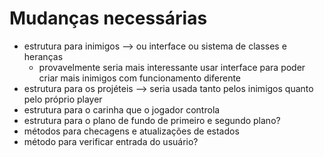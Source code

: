 # Mudanças necessárias
- estrutura para inimigos --> ou interface ou sistema de classes e heranças
	- provavelmente seria mais interessante usar interface para poder criar mais inimigos com funcionamento diferente
- estrutura para os projéteis --> seria usada tanto pelos inimigos quanto pelo próprio player
- estrutura para o carinha que o jogador controla
- estrutura para o plano de fundo de primeiro e segundo plano?
- métodos para checagens e atualizações de estados
- método para verificar entrada do usuário?